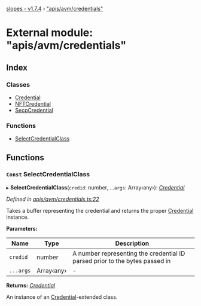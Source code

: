 [slopes - v1.7.4](../README.md) › ["apis/avm/credentials"](_apis_avm_credentials_.md)

# External module: "apis/avm/credentials"

## Index

### Classes

* [Credential](../classes/_apis_avm_credentials_.credential.md)
* [NFTCredential](../classes/_apis_avm_credentials_.nftcredential.md)
* [SecpCredential](../classes/_apis_avm_credentials_.secpcredential.md)

### Functions

* [SelectCredentialClass](_apis_avm_credentials_.md#const-selectcredentialclass)

## Functions

### `Const` SelectCredentialClass

▸ **SelectCredentialClass**(`credid`: number, ...`args`: Array‹any›): *[Credential](../classes/_apis_avm_credentials_.credential.md)*

*Defined in [apis/avm/credentials.ts:22](https://github.com/ava-labs/slopes/blob/998aaee/src/apis/avm/credentials.ts#L22)*

Takes a buffer representing the credential and returns the proper [Credential](../classes/_apis_avm_credentials_.credential.md) instance.

**Parameters:**

Name | Type | Description |
------ | ------ | ------ |
`credid` | number | A number representing the credential ID parsed prior to the bytes passed in  |
`...args` | Array‹any› | - |

**Returns:** *[Credential](../classes/_apis_avm_credentials_.credential.md)*

An instance of an [Credential](../classes/_apis_avm_credentials_.credential.md)-extended class.
